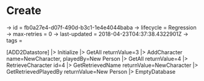 # Create

-> id = fb0a27e4-d07f-490d-b3c1-1e4e4044baba
-> lifecycle = Regression
-> max-retries = 0
-> last-updated = 2018-04-23T04:37:38.4322901Z
-> tags = 

[ADD2Datastore]
|> Initialize
|> GetAll returnValue=3
|> AddCharacter name=NewCharacter, playedBy=New Person
|> GetAll returnValue=4
|> RetrieveCharacter id=4
|> GetRetrievedName returnValue=NewCharacter
|> GetRetrievedPlayedBy returnValue=New Person
|> EmptyDatabase
~~~
